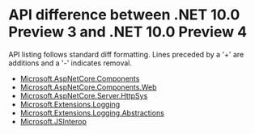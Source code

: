 # API difference between .NET 10.0 Preview 3 and .NET 10.0 Preview 4

API listing follows standard diff formatting.
Lines preceded by a '+' are additions and a '-' indicates removal.

* [Microsoft.AspNetCore.Components](10.0-preview4_Microsoft.AspNetCore.Components.md)
* [Microsoft.AspNetCore.Components.Web](10.0-preview4_Microsoft.AspNetCore.Components.Web.md)
* [Microsoft.AspNetCore.Server.HttpSys](10.0-preview4_Microsoft.AspNetCore.Server.HttpSys.md)
* [Microsoft.Extensions.Logging](10.0-preview4_Microsoft.Extensions.Logging.md)
* [Microsoft.Extensions.Logging.Abstractions](10.0-preview4_Microsoft.Extensions.Logging.Abstractions.md)
* [Microsoft.JSInterop](10.0-preview4_Microsoft.JSInterop.md)
